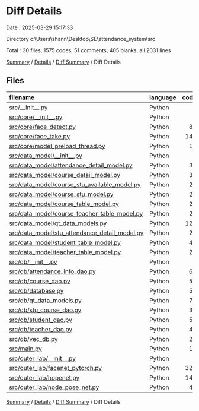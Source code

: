 # Diff Details

Date : 2025-03-29 15:17:33

Directory c:\\Users\\shann\\Desktop\\SE\\attendance_system\\src

Total : 30 files,  1575 codes, 51 comments, 405 blanks, all 2031 lines

[Summary](results.md) / [Details](details.md) / [Diff Summary](diff.md) / Diff Details

## Files
| filename | language | code | comment | blank | total |
| :--- | :--- | ---: | ---: | ---: | ---: |
| [src/\_\_init\_\_.py](/src/__init__.py) | Python | 0 | 0 | 1 | 1 |
| [src/core/\_\_init\_\_.py](/src/core/__init__.py) | Python | 0 | 0 | 1 | 1 |
| [src/core/face\_detect.py](/src/core/face_detect.py) | Python | 87 | 9 | 30 | 126 |
| [src/core/face\_take.py](/src/core/face_take.py) | Python | 143 | 14 | 43 | 200 |
| [src/core/model\_preload\_thread.py](/src/core/model_preload_thread.py) | Python | 15 | 0 | 2 | 17 |
| [src/data\_model/\_\_init\_\_.py](/src/data_model/__init__.py) | Python | 0 | 0 | 1 | 1 |
| [src/data\_model/attendance\_detail\_model.py](/src/data_model/attendance_detail_model.py) | Python | 36 | 0 | 10 | 46 |
| [src/data\_model/course\_detail\_model.py](/src/data_model/course_detail_model.py) | Python | 33 | 0 | 11 | 44 |
| [src/data\_model/course\_stu\_available\_model.py](/src/data_model/course_stu_available_model.py) | Python | 25 | 0 | 8 | 33 |
| [src/data\_model/course\_stu\_model.py](/src/data_model/course_stu_model.py) | Python | 25 | 0 | 8 | 33 |
| [src/data\_model/course\_table\_model.py](/src/data_model/course_table_model.py) | Python | 24 | 0 | 8 | 32 |
| [src/data\_model/course\_teacher\_table\_model.py](/src/data_model/course_teacher_table_model.py) | Python | 28 | 0 | 8 | 36 |
| [src/data\_model/qt\_data\_models.py](/src/data_model/qt_data_models.py) | Python | 122 | 1 | 26 | 149 |
| [src/data\_model/stu\_attendance\_detail\_model.py](/src/data_model/stu_attendance_detail_model.py) | Python | 29 | 0 | 10 | 39 |
| [src/data\_model/student\_table\_model.py](/src/data_model/student_table_model.py) | Python | 45 | 1 | 12 | 58 |
| [src/data\_model/teacher\_table\_model.py](/src/data_model/teacher_table_model.py) | Python | 27 | 0 | 7 | 34 |
| [src/db/\_\_init\_\_.py](/src/db/__init__.py) | Python | 0 | 0 | 1 | 1 |
| [src/db/attendance\_info\_dao.py](/src/db/attendance_info_dao.py) | Python | 69 | 0 | 17 | 86 |
| [src/db/course\_dao.py](/src/db/course_dao.py) | Python | 50 | 4 | 14 | 68 |
| [src/db/database.py](/src/db/database.py) | Python | 56 | 0 | 13 | 69 |
| [src/db/qt\_data\_models.py](/src/db/qt_data_models.py) | Python | 73 | 1 | 20 | 94 |
| [src/db/stu\_course\_dao.py](/src/db/stu_course_dao.py) | Python | 36 | 2 | 4 | 42 |
| [src/db/student\_dao.py](/src/db/student_dao.py) | Python | 53 | 0 | 10 | 63 |
| [src/db/teacher\_dao.py](/src/db/teacher_dao.py) | Python | 47 | 2 | 10 | 59 |
| [src/db/vec\_db.py](/src/db/vec_db.py) | Python | 24 | 1 | 12 | 37 |
| [src/main.py](/src/main.py) | Python | 10 | 0 | 4 | 14 |
| [src/outer\_lab/\_\_init\_\_.py](/src/outer_lab/__init__.py) | Python | 0 | 0 | 1 | 1 |
| [src/outer\_lab/facenet\_pytorch.py](/src/outer_lab/facenet_pytorch.py) | Python | 327 | 7 | 78 | 412 |
| [src/outer\_lab/hopenet.py](/src/outer_lab/hopenet.py) | Python | 145 | 6 | 21 | 172 |
| [src/outer\_lab/node\_pose\_net.py](/src/outer_lab/node_pose_net.py) | Python | 46 | 3 | 14 | 63 |

[Summary](results.md) / [Details](details.md) / [Diff Summary](diff.md) / Diff Details